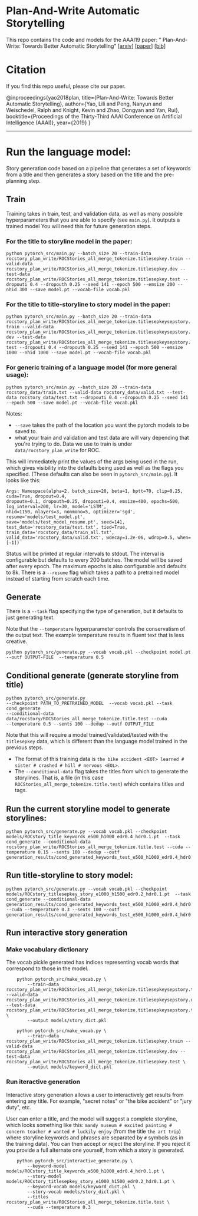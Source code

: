 # Plan-And-Write Automatic Storytelling

This repo contains the code and models for the AAAI19 paper: "
Plan-And-Write: Towards Better Automatic Storytelling" [[arxiv]](https://arxiv.org/abs/1811.05701) [[paper]]() [[bib]]()

# Citation

If you find this repo useful, please cite our paper.

@inproceedings{yao2018plan, 
  title={Plan-And-Write: Towards Better Automatic Storytelling}, 
  author={Yao, Lili and Peng, Nanyun and Weischedel, Ralph and Knight, Kevin and Zhao, Dongyan and Yan, Rui}, 
  booktitle={Proceedings of the Thirty-Third AAAI Conference on Artificial Intelligence (AAAI)}, 
  year={2019} 
}

----------

# Run the language model:
Story generation code based on a pipeline that generates a set of keywords from a title and then generates a story based on the title and the pre-planning step. 

## Train
Training takes in train, test, and validation data, as well as many possible hyperparameters that you are able to specify (see `main.py`). It outputs a trained model You will need this for future generation steps.

### For the title to storyline model in the paper: 

```python pytorch_src/main.py --batch_size 20 --train-data rocstory_plan_write/ROCStories_all_merge_tokenize.titlesepkey.train --valid-data rocstory_plan_write/ROCStories_all_merge_tokenize.titlesepkey.dev --test-data rocstory_plan_write/ROCStories_all_merge_tokenize.titlesepkey.test --dropouti 0.4 --dropouth 0.25 --seed 141 --epoch 500 --emsize 200 --nhid 300 --save model.pt --vocab-file vocab.pkl```

### For the title to title-storyline to story model in the paper: 

```python pytorch_src/main.py --batch_size 20 --train-data rocstory_plan_write/ROCStories_all_merge_tokenize.titlesepkeysepstory.train --valid-data rocstory_plan_write/ROCStories_all_merge_tokenize.titlesepkeysepstory.dev --test-data rocstory_plan_write/ROCStories_all_merge_tokenize.titlesepkeysepstory.test --dropouti 0.4 --dropouth 0.25 --seed 141 --epoch 500 --emsize 1000 --nhid 1000 --save model.pt --vocab-file vocab.pkl```

### For generic training of a language model (for more general usage): 

```python pytorch_src/main.py --batch_size 20 --train-data rocstory_data/train.txt --valid-data rocstory_data/valid.txt --test-data rocstory_data/test.txt --dropouti 0.4 --dropouth 0.25 --seed 141 --epoch 500 --save model.pt --vocab-file vocab.pkl```

Notes:

* `--save` takes the path of the location you want the pytorch models to be saved to.
* what your train and validation and test data are will vary depending that you're trying to do. 
Data we use to train is under `data/rocstory_plan_write` for ROC.

This will immediately print the values of the args being used in the run, which gives visibility into the defaults being used as well as the flags you specified. 
(These defaults can also be seen in `pytorch_src/main.py`). It looks like this: 
```
Args: Namespace(alpha=2, batch_size=20, beta=1, bptt=70, clip=0.25, cuda=True, dropout=0.4, 
dropoute=0.1, dropouth=0.25, dropouti=0.4, emsize=400, epochs=500, log_interval=200, lr=30, model='LSTM', 
nhid=1150, nlayers=3, nonmono=5, optimizer='sgd', resume='models/test_model.pt', 
save='models/test_model_resume.pt', seed=141, test_data='rocstory_data/test.txt', tied=True, 
train_data='rocstory_data/train_all.txt', valid_data='rocstory_data/valid.txt', wdecay=1.2e-06, wdrop=0.5, when=[-1])
```

Status will be printed at regular intervals to stdout. The interval is configurable but defaults to every 200 batches.
The model will be saved after every epoch. The maximum epochs is also configurable and defaults to 8k.
There is a `--resume` flag which takes a path to a pretrained model instead of starting from scratch each time.

## Generate

There is a `--task` flag specifying the type of generation, but it defaults to just generating text.

Note that the `--temperature` hyperparameter controls the conservatism of the output text. The example temperature results in fluent text that is less creative. 

```python pytorch_src/generate.py --vocab vocab.pkl --checkpoint model.pt --outf OUTPUT-FILE  --temperature 0.5```

## Conditional generate (generate storyline from title)

```
python pytorch_src/generate.py  
--checkpoint PATH_TO_PRETRAINED_MODEL  --vocab vocab.pkl --task cond_generate 
--conditional-data data/rocstory/ROCStories_all_merge_tokenize.title.test --cuda 
--temperature 0.5 --sents 100 --dedup --outf OUTPUT_FILE
```
Note that this will require a model trained/validated/tested with the `titlesepkey` data, which is different than 
the language model trained in the previous steps. 
* The format of this training data is `the bike accident <EOT> learned # sister # crashed # hill # nervous <EOL>`.
* The `--conditional-data` flag takes the titles from which to generate the storylines. That is, a file
(in this case `ROCStories_all_merge_tokenize.title.test`) which contains titles and <EOT> tags.


## Run the current storyline model to generate storylines:
 ```
python pytorch_src/generate.py --vocab vocab.pkl --checkpoint models/ROCstory_title_keywords_e500_h1000_edr0.4_hdr0.1.pt  --task cond_generate --conditional-data rocstory_plan_write/ROCStories_all_merge_tokenize.title.test --cuda --temperature 0.15 --sents 100 --dedup --outf generation_results/cond_generated_keywords_test_e500_h1000_edr0.4_hdr0.1_t0.15.txt
 ```

## Run title-storyline to story model:
 ```
 python pytorch_src/generate.py --vocab vocab.pkl --checkpoint models/ROCstory_titlesepkey_story_e1000_h1500_edr0.2_hdr0.1.pt  --task cond_generate --conditional-data  generation_results/cond_generated_keywords_test_e500_h1000_edr0.4_hdr0.1_t0.15.txt --cuda --temperature 0.3 --sents 100 --outf generation_results/cond_generated_keywords_test_e500_h1000_edr0.4_hdr0.1_t0.15.txt_lm_e1000_h1500_edr0.2_hdr0.1_t0.3.txt
 ```

## Run interactive story generation
### Make vocabulary dictionary

The vocab pickle generated has indices representing vocab words that correspond to those in the model.

```
	python pytorch_src/make_vocab.py \
		--train-data rocstory_plan_write/ROCStories_all_merge_tokenize.titlesepkeysepstory.train --valid-data rocstory_plan_write/ROCStories_all_merge_tokenize.titlesepkeysepstory.dev --test-data rocstory_plan_write/ROCStories_all_merge_tokenize.titlesepkeysepstory.test \
		--output models/story_dict.pkl
```
```
	python pytorch_src/make_vocab.py \
		--train-data rocstory_plan_write/ROCStories_all_merge_tokenize.titlesepkey.train --valid-data rocstory_plan_write/ROCStories_all_merge_tokenize.titlesepkey.dev --test-data rocstory_plan_write/ROCStories_all_merge_tokenize.titlesepkey.test \
		--output models/keyword_dict.pkl
```
### Run iteractive generation

Interactive story generation allows a user to interactively get results from entering any title.
For example, "secret notes" or "the bike accident" or "jury duty", etc.

User can enter a title, and the model will suggest a complete storyline, 
which looks something like this:
`mandy museum # excited painting # concern teacher # wanted # luckily enjoy` (from the title 
`the art trip`) where storyline keywords and phrases are separated by `#` symbols (as in the 
training data).
You can then accept or reject the storyline. If you reject it you provide a full alternate one 
yourself, from which a story is generated.

```
	python pytorch_src/interactive_generate.py \
		--keyword-model models/ROCstory_title_keywords_e500_h1000_edr0.4_hdr0.1.pt \
		--story-model models/ROCstory_titlesepkey_story_e1000_h1500_edr0.2_hdr0.1.pt \
		--keyword-vocab models/keyword_dict.pkl \
		--story-vocab models/story_dict.pkl \
		--titles rocstory_plan_write/ROCStories_all_merge_tokenize.title.test \
		--cuda --temperature 0.3
```
